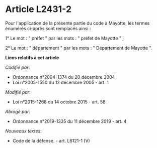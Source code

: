 # Article L2431-2

Pour l'application de la présente partie du code à Mayotte, les termes énumérés ci-après sont remplacés ainsi :

1° Le mot : " préfet " par les mots : " préfet de Mayotte " ;

2° Le mot : " département " par les mots : " Département de Mayotte ".

**Liens relatifs à cet article**

_Codifié par_:

  - Ordonnance n°2004-1374 du 20 décembre 2004
  - Loi n°2005-1550 du 12 décembre 2005 - art. 1

_Modifié par_:

  - Loi n°2015-1268 du 14 octobre 2015 - art. 58

_Abrogé par_:

  - Ordonnance n°2019-1335 du 11 décembre 2019 - art. 4

_Nouveaux textes_:

  - Code de la défense. - art. L6121-1 (V)

